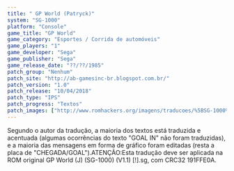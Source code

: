 ```yaml
---
title: " GP World (Patryck)"
system: "SG-1000"
platform: "Console"
game_title: "GP World"
game_category: "Esportes / Corrida de automóveis"
game_players: "1"
game_developer: "Sega"
game_publisher: "Sega"
game_release_date: "??/??/1985"
patch_group: "Nenhum"
patch_site: "http://ab-gamesinc-br.blogspot.com.br/"
patch_version: "1.0"
patch_release: "10/04/2018"
patch_type: "IPS"
patch_progress: "Textos"
patch_images: ["http://www.romhackers.org/imagens/traducoes/%5BSG-1000%5D%20GP%20World%20-%20Patryck%20-%201.png","http://www.romhackers.org/imagens/traducoes/%5BSG-1000%5D%20GP%20World%20-%20Patryck%20-%202.png","http://www.romhackers.org/imagens/traducoes/%5BSG-1000%5D%20GP%20World%20-%20Patryck%20-%203.png"]
---
```

Segundo o autor da tradução, a maioria dos textos está traduzida e acentuada (algumas ocorrências do texto "GOAL IN" não foram traduzidas), e a maioria das mensagens em forma de gráfico foram editadas (resta a placa de "CHEGADA/GOAL").ATENÇÃO:Esta tradução deve ser aplicada na ROM original GP World (J) (SG-1000) (V1.1) [!].sg, com CRC32 191FFE0A.